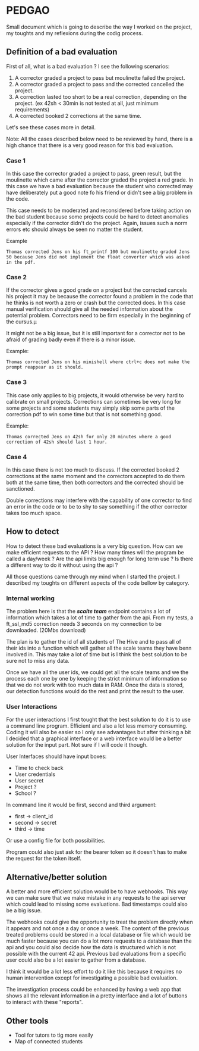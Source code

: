 # PEDGAO

Small document which is going to describe the way I worked on the project, my toughts and my reflexions during the codig process.

## Definition of a bad evaluation

First of all, what is a bad evaluation ? I see the following scenarios:
1. A corrector graded a project to pass but moulinette failed the project.
2. A corrector graded a project to pass and the corrected cancelled the project.
3. A correction lasted too short to be a real correction, depending on the project. (ex 42sh < 30min is not tested at all, just minimum requirements)
4. A corrected booked 2 corrections at the same time.

Let's see these cases more in detail.

Note: All the cases described below need to be reviewed by hand, there is a high chance that there is a very good reason
for this bad evaluation.

### Case 1
In this case the corrector graded a project to pass, green result, but the moulinette which came after the corrector graded the project a red grade.
In this case we have a bad evaluation because the student who corrected may have deliberately put a good note fo his friend
or didn't see a big problem in the code.

This case needs to be moderated and reconsidered before taking action on the bad student because some projects could be hard to detect anomalies especially
if the corrector didn't do the project. Again, issues such a norm errors etc should always be seen no matter the student.

Example 
```text
Thomas corrected Jens on his ft_printf 100 but moulinette graded Jens 50 because Jens did not implement the float converter which was asked in the pdf.
```

### Case 2
If the corrector gives a good grade on a project but the corrected cancels his project it may be because the corrector 
found a problem in the code that he thinks is not worth a zero or crash but the corrected does. In this case manual verification 
should give all the needed information about the potential problem. Correctors need to be firm especially in the beginning of the cursus.µ

It might not be a big issue, but it is still important for a corrector not to be afraid of grading badly even if there is a minor issue.

Example:
```text
Thomas corrected Jens on his minishell where ctrl+c does not make the prompt reappear as it should.
```

### Case 3
This case only applies to big projects, it would otherwise be very hard to calibrate on small projects. Corrections can 
sometimes be very long for some projects and some students may simply skip some parts of the correction pdf to win some 
time but that is not something good.

Example:
```text
Thomas corrected Jens on 42sh for only 20 minutes where a good correction of 42sh should last 1 hour.
```

### Case 4
In this case there is not too much to discuss. If the corrected booked 2 corrections at the same moment and the correctors
accepted to do them both at the same time, then both correctors and the corrected should be sanctioned.

Double corrections may interfere with the capability of one corrector to find an error in the code or to be to shy to 
say something if the other corrector takes too much space.

## How to detect

How to detect these bad evaluations is a very big question. How can we make efficient requests to the API ?
How many times will the program be called a day/week ? Are the api limits big enough for long term use ? 
Is there a different way to do it without using the api ?

All those questions came through my mind when I started the project. I described my toughts on different aspects of the
code bellow by category.

### Internal working

The problem here is that the **_scalte team_** endpoint contains a lot of information which takes a lot of time to gather 
from the api. From my tests, a ft_ssl_md5 correction needs 3 seconds on my connection to be downloaded. (20Mbs download)

The plan is to gather the id of all students of The Hive and to pass all of their ids into a function which will gather 
all the scale teams they have benn involved in. This may take a lot of time but is I think the best solution to be sure 
not to miss any data.

Once we have all the user ids, we could get all the scale teams and we the process each one by one by keeping the strict
minimum of information so that we do not work with too much data in RAM. Once the data is stored, our detection functions
would do the rest and print the result to the user.

### User Interactions

For the user interactions I first tought that the best solution to do it is to use a command line program. Efficient and
also a lot less memory consuming. Coding it will also be easier so I only see advantages but after thinking a bit I
decided that a graphical interface or a web interface would be a better solution for the input part. Not sure if I will 
code it though.

User Interfaces should have input boxes:
- Time to check back
- User credentials
- User secret
- Project ?
- School ?

In command line it would be first, second and third argument:
- first -> client_id
- second -> secret
- third -> time

Or use a config file for both possibilities.

Program could also just ask for the bearer token so it doesn't has to make the request for the token itself.

## Alternative/better solution

A better and more efficient solution would be to have webhooks. This way we can make sure that we make mistake in any requests
to the api server which could lead to missing some evaluations. Bad timestamps could also be a big issue.

The webhooks could give the opportunity to treat the problem directly when it appears and not once a day or once a week.
The content of the previous treated problems could be stored in a local database or file which would be much faster because
you can do a lot more requests to a database than the api and you could also decide how the data is structured which
is not possible with the current 42 api. Previous bad evaluations from a specific user could also be a lot easier to gather
from a database.

I think it would be a lot less effort to do it like this because it requires no human intervention except for investigating
a possible bad evaluation.

The investigation process could be enhanced by having a web app that shows all the relevant information in a pretty interface
and a lot of buttons to interact with these "reports".

## Other tools

- Tool for tutors to tig more easily
- Map of connected students